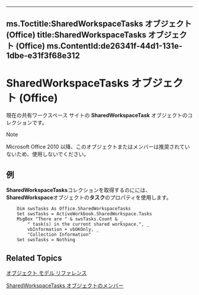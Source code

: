 

---
ms.Toctitle:SharedWorkspaceTasks オブジェクト (Office)
title:SharedWorkspaceTasks オブジェクト (Office)
ms.ContentId:de26341f-44d1-131e-1dbe-e31f3f68e312
---
# SharedWorkspaceTasks オブジェクト (Office)




現在の共有ワークスペース サイトの **SharedWorkspaceTask** オブジェクトのコレクションです。

>[!NOTE]
>Microsoft Office 2010 以降、このオブジェクトまたはメンバーは推奨されていないため、使用しないでください。





## 例
**SharedWorkspaceTasks**コレクションを取得するのにには、 **SharedWorkspace**オブジェクトの**タスク**のプロパティを使用します。

```vba
    Dim swsTasks As Office.SharedWorkspaceTasks 
    Set swsTasks = ActiveWorkbook.SharedWorkspace.Tasks 
    MsgBox "There are " & swsTasks.Count & _ 
        " task(s) in the current shared workspace.", _ 
        vbInformation + vbOKOnly, _ 
        "Collection Information" 
    Set swsTasks = Nothing 

```




## Related Topics

[オブジェクト モデル リファレンス](499c789a-aba2-0fad-649a-0ea964cd3b5e.md)

[SharedWorkspaceTasks オブジェクトのメンバー](6323d5c3-b1ed-af53-25e6-e97b22554699.md)




